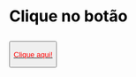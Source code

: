 <!DOCTYPE html>
<html lang="en">
<head>
    <meta charset="UTF-8">
    <meta name="viewport" content="width=device-width, initial-scale=1.0">
    <title>Clique Aqui!</title>
</head>
<body>
 <h1> <p style = color:black;> Clique no botão </h1>
<button> <a href = 'https://www.youtube.com/watch?v=B4FU3NFRTDw&t=1005s' target = 'blank'> <p style = color:red;> Clique aqui! </button>
</body>
</html>
